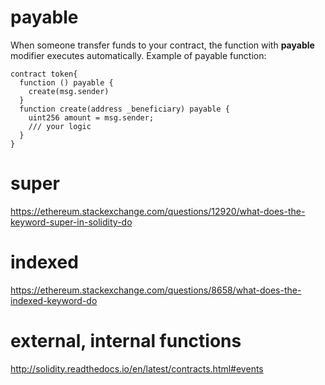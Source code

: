 # payable
When someone transfer funds to your contract, the function with **payable** modifier executes automatically. Example of payable function:
```
contract token{ 
  function () payable {
    create(msg.sender)
  }
  function create(address _beneficiary) payable {
    uint256 amount = msg.sender;
    /// your logic
  }
}
```

# super
https://ethereum.stackexchange.com/questions/12920/what-does-the-keyword-super-in-solidity-do <br>

# indexed
https://ethereum.stackexchange.com/questions/8658/what-does-the-indexed-keyword-do <br>

# external, internal functions
http://solidity.readthedocs.io/en/latest/contracts.html#events <br>
